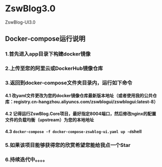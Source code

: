 # ZswBlog3.0
ZswBlog-UI3.0
## Docker-compose运行说明

### 1.首先进入app目录下构建docker镜像

### 2.上传至您的阿里云或DockerHub镜像仓库

### 3.返回到docker-compose文件夹目录内，运行如下命令

  #### 4.1 改yaml文件更改为您的docker镜像仓库最新版本地址（或者使用我的公共仓库：registry.cn-hangzhou.aliyuncs.com/zswblogui/zswblogui:latest-8）
  
  #### 4.2 记得运行ZswBlog.Core项目，最好指定8004端口，然后修改nginx的配置文件的负载均衡（upstream）为您的本地地址

  #### 4.3 `docker-compose -f docker-compose-zswblog-ui.yaml up -d`shell

### 5.如果该项目能够获得您的欣赏希望您能给我点一个Star

### 6.持续迭代中。。。。
